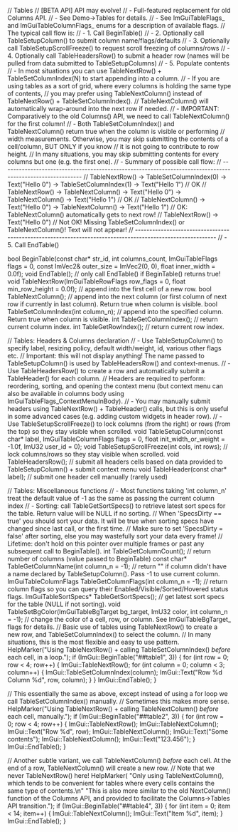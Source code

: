 // Tables
// [BETA API] API may evolve!
// - Full-featured replacement for old Columns API.
// - See Demo->Tables for details.
// - See ImGuiTableFlags_ and ImGuiTableColumnFlags_ enums for a description of available flags.
// The typical call flow is:
// - 1. Call BeginTable()
// - 2. Optionally call TableSetupColumn() to submit column name/flags/defaults
// - 3. Optionally call TableSetupScrollFreeze() to request scroll freezing of columns/rows
// - 4. Optionally call TableHeadersRow() to submit a header row (names will be pulled from data submitted to TableSetupColumns)
// - 5. Populate contents
//    - In most situations you can use TableNextRow() + TableSetColumnIndex(N) to start appending into a column.
//    - If you are using tables as a sort of grid, where every columns is holding the same type of contents,
//      you may prefer using TableNextColumn() instead of TableNextRow() + TableSetColumnIndex().
//      TableNextColumn() will automatically wrap-around into the next row if needed.
//    - IMPORTANT: Comparatively to the old Columns() API, we need to call TableNextColumn() for the first column!
//    - Both TableSetColumnIndex() and TableNextColumn() return true when the column is visible or performing
//      width measurements. Otherwise, you may skip submitting the contents of a cell/column, BUT ONLY if you know
//      it is not going to contribute to row height.
//      In many situations, you may skip submitting contents for every columns but one (e.g. the first one).
//    - Summary of possible call flow:
//      ----------------------------------------------------------------------------------------------------------
//       TableNextRow() -> TableSetColumnIndex(0) -> Text("Hello 0") -> TableSetColumnIndex(1) -> Text("Hello 1")  // OK
//       TableNextRow() -> TableNextColumn()      -> Text("Hello 0") -> TableNextColumn()      -> Text("Hello 1")  // OK
//                         TableNextColumn()      -> Text("Hello 0") -> TableNextColumn()      -> Text("Hello 1")  // OK: TableNextColumn() automatically gets to next row!
//       TableNextRow()                           -> Text("Hello 0")                                               // Not OK! Missing TableSetColumnIndex() or TableNextColumn()! Text will not appear!
//      ----------------------------------------------------------------------------------------------------------
// - 5. Call EndTable()

bool  BeginTable(const char* str_id, int columns_count, ImGuiTableFlags flags = 0, const ImVec2& outer_size = ImVec2(0, 0), float inner_width = 0.0f);
void  EndTable();                                 // only call EndTable() if BeginTable() returns true!
void  TableNextRow(ImGuiTableRowFlags row_flags = 0, float min_row_height = 0.0f); // append into the first cell of a new row.
bool  TableNextColumn();                          // append into the next column (or first column of next row if currently in last column). Return true when column is visible.
bool  TableSetColumnIndex(int column_n);          // append into the specified column. Return true when column is visible.
int   TableGetColumnIndex();                      // return current column index.
int   TableGetRowIndex();                         // return current row index.

// Tables: Headers & Columns declaration
// - Use TableSetupColumn() to specify label, resizing policy, default width/weight, id, various other flags etc.
//   Important: this will not display anything! The name passed to TableSetupColumn() is used by TableHeadersRow() and context-menus.
// - Use TableHeadersRow() to create a row and automatically submit a TableHeader() for each column.
//   Headers are required to perform: reordering, sorting, and opening the context menu (but context menu can also be available in columns body using ImGuiTableFlags_ContextMenuInBody).
// - You may manually submit headers using TableNextRow() + TableHeader() calls, but this is only useful in some advanced cases (e.g. adding custom widgets in header row).
// - Use TableSetupScrollFreeze() to lock columns (from the right) or rows (from the top) so they stay visible when scrolled.
void  TableSetupColumn(const char* label, ImGuiTableColumnFlags flags = 0, float init_width_or_weight = -1.0f, ImU32 user_id = 0);
void  TableSetupScrollFreeze(int cols, int rows); // lock columns/rows so they stay visible when scrolled.
void  TableHeadersRow();                          // submit all headers cells based on data provided to TableSetupColumn() + submit context menu
void  TableHeader(const char* label);             // submit one header cell manually (rarely used)

// Tables: Miscellaneous functions
// - Most functions taking 'int column_n' treat the default value of -1 as the same as passing the current column index
// - Sorting: call TableGetSortSpecs() to retrieve latest sort specs for the table. Return value will be NULL if no sorting.
//   When 'SpecsDirty == true' you should sort your data. It will be true when sorting specs have changed since last call, or the first time.
//   Make sure to set 'SpecsDirty = false' after sorting, else you may wastefully sort your data every frame!
//   Lifetime: don't hold on this pointer over multiple frames or past any subsequent call to BeginTable().
int                   TableGetColumnCount();                      // return number of columns (value passed to BeginTable)
const char*           TableGetColumnName(int column_n = -1);      // return "" if column didn't have a name declared by TableSetupColumn(). Pass -1 to use current column.
ImGuiTableColumnFlags TableGetColumnFlags(int column_n = -1);     // return column flags so you can query their Enabled/Visible/Sorted/Hovered status flags.
ImGuiTableSortSpecs*  TableGetSortSpecs();                        // get latest sort specs for the table (NULL if not sorting).
void                  TableSetBgColor(ImGuiTableBgTarget bg_target, ImU32 color, int column_n = -1);  // change the color of a cell, row, or column. See ImGuiTableBgTarget_ flags for details.
// Basic use of tables using TableNextRow() to create a new row, and TableSetColumnIndex() to select the column.
// In many situations, this is the most flexible and easy to use pattern.
HelpMarker("Using TableNextRow() + calling TableSetColumnIndex() _before_ each cell, in a loop.");
if (ImGui::BeginTable("##table1", 3))
{
    for (int row = 0; row < 4; row++)
    {
        ImGui::TableNextRow();
        for (int column = 0; column < 3; column++)
        {
            ImGui::TableSetColumnIndex(column);
            ImGui::Text("Row %d Column %d", row, column);
        }
    }
    ImGui::EndTable();
}

// This essentially the same as above, except instead of using a for loop we call TableSetColumnIndex() manually.
// Sometimes this makes more sense.
HelpMarker("Using TableNextRow() + calling TableNextColumn() _before_ each cell, manually.");
if (ImGui::BeginTable("##table2", 3))
{
    for (int row = 0; row < 4; row++)
    {
        ImGui::TableNextRow();
        ImGui::TableNextColumn();
        ImGui::Text("Row %d", row);
        ImGui::TableNextColumn();
        ImGui::Text("Some contents");
        ImGui::TableNextColumn();
        ImGui::Text("123.456");
    }
    ImGui::EndTable();
}

// Another subtle variant, we call TableNextColumn() _before_ each cell. At the end of a row, TableNextColumn() will create a new row.
// Note that we never TableNextRow() here!
HelpMarker(
    "Only using TableNextColumn(), which tends to be convenient for tables where every cells contains the same type of contents.\n"
    "This is also more similar to the old NextColumn() function of the Columns API, and provided to facilitate the Columns->Tables API transition.");
if (ImGui::BeginTable("##table4", 3))
{
    for (int item = 0; item < 14; item++)
    {
        ImGui::TableNextColumn();
        ImGui::Text("Item %d", item);
    }
    ImGui::EndTable();
}